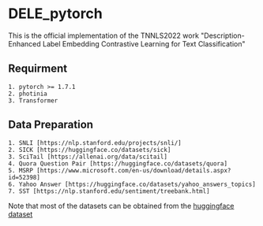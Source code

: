 # DELE_pytorch
This is the official implementation of the TNNLS2022 work "Description-Enhanced Label Embedding Contrastive Learning for Text Classification"

## Requirment
    1. pytorch >= 1.7.1
    2. photinia
    3. Transformer

## Data Preparation
    1. SNLI [https://nlp.stanford.edu/projects/snli/]
    2. SICK [https://huggingface.co/datasets/sick]
    3. SciTail [https://allenai.org/data/scitail]
    4. Quora Question Pair [https://huggingface.co/datasets/quora]
    5. MSRP [https://www.microsoft.com/en-us/download/details.aspx?id=52398]
    6. Yahoo Answer [https://huggingface.co/datasets/yahoo_answers_topics]
    7. SST [https://nlp.stanford.edu/sentiment/treebank.html]

Note that most of the datasets can be obtained from the [huggingface dataset](https://huggingface.co/datasets)

